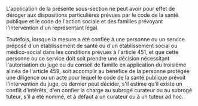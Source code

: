 L'application de la présente sous-section ne peut avoir pour effet de déroger aux dispositions particulières prévues par le code de la santé publique et le code de l'action sociale et des familles prévoyant l'intervention d'un représentant légal.

Toutefois, lorsque la mesure a été confiée à une personne ou un service préposé d'un établissement de santé ou d'un établissement social ou médico-social dans les conditions prévues à l'article 451, et que cette personne ou ce service doit soit prendre une décision nécessitant l'autorisation du juge ou du conseil de famille en application du troisième alinéa de l'article 459, soit accomplir au bénéfice de la personne protégée une diligence ou un acte pour lequel le code de la santé publique prévoit l'intervention du juge, ce dernier peut décider, s'il estime qu'il existe un conflit d'intérêts, d'en confier la charge au subrogé curateur ou au subrogé tuteur, s'il a été nommé, et à défaut à un curateur ou à un tuteur ad hoc.
